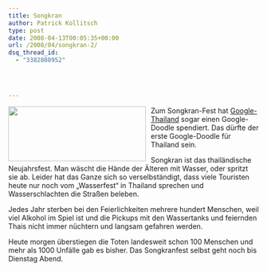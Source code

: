 ```yaml
---
title: Songkran
author: Patrick Kollitsch
type: post
date: 2008-04-13T00:05:35+00:00
url: /2008/04/songkran-2/
dsq_thread_id:
  - "3382808952"




---
```

 <img src="//samui-samui.de/images/251.gif" width="276" height="110" style="float:left; margin-right:10px;" />Zum Songkran-Fest hat [Google-Thailand][1] sogar einen Google-Doodle spendiert. Das d&uuml;rfte der erste Google-Doodle f&uuml;r Thailand sein.

Songkran ist das thail&auml;ndische Neujahrsfest. Man w&auml;scht die H&auml;nde der &Auml;lteren mit Wasser, oder spritzt sie ab. Leider hat das Ganze sich so verselbst&auml;ndigt, dass viele Touristen heute nur noch vom &#8222;Wasserfest&#8220; in Thailand sprechen und Wasserschlachten die Stra&szlig;en beleben.

Jedes Jahr sterben bei den Feierlichkeiten mehrere hundert Menschen, weil viel Alkohol im Spiel ist und die Pickups mit den Wassertanks und feiernden Thais nicht immer n&uuml;chtern und langsam gefahren werden.

Heute morgen &uuml;berstiegen die Toten landesweit schon 100 Menschen und mehr als 1000 Unf&auml;lle gab es bisher. Das Songkranfest selbst geht noch bis Dienstag Abend.

 [1]: http://www.google.co.th/